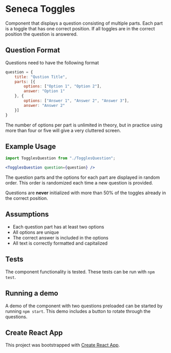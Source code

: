 # Seneca Toggles
Component that displays a question consisting of multiple parts. Each part is a toggle
that has one correct position. If all toggles are in the correct position the question
is answered.

## Question Format
Questions need to have the following format

```js
question = {
    title: "Qustion Title",
    parts: [{
        options: ["Option 1", "Option 2"],
        answer: "Option 1"
    }, {
        options: ["Answer 1", "Answer 2", "Answer 3"],
        answer: "Answer 2"
    }]
}
```

The number of options per part is unlimited in theory, but in practice using more than four or five
will give a very cluttered screen.

## Example Usage

```jsx
import TogglesQuestion from "./TogglesQuestion";

<TogglesQuestion question={question} /> 
```

The question parts and the options for each part are displayed in random order. This order
is randomized each time a new question is provided. 

Questions are __never__ initialized with more than 50% of the toggles already in the correct position.

## Assumptions
- Each question part has at least two options
- All options are unique
- The correct answer is included in the options
- All text is correctly formatted and capitalized

## Tests
The component functionality is tested. These tests can be run with `npm test`.

## Running a demo
A demo of the component with two questions preloaded can be started by running `npm start`. 
This demo includes a button to rotate through the questions.

## Create React App
This project was bootstrapped with [Create React App](https://github.com/facebook/create-react-app).
